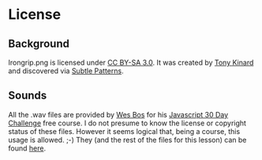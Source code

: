 # License

## Background
Irongrip.png is licensed under [CC BY-SA 3.0](https://creativecommons.org/licenses/by-sa/3.0/).  It was created by [Tony Kinard](http://tonykinard.net/) and discovered via [Subtle Patterns](https://www.toptal.com/designers/subtlepatterns/?s=irongrip).

## Sounds
All the .wav files are provided by [Wes Bos](http://wesbos.com/) for his [Javascript 30 Day Challenge](https://javascript30.com/) free course.  I do not presume to know the license or copyright status of these files.  However it seems logical that, being a course, this usage is allowed.  ;-)  They \(and the rest of the files for this lesson\) can be found [here](https://github.com/wesbos/JavaScript30/tree/master/01%20-%20JavaScript%20Drum%20Kit).
